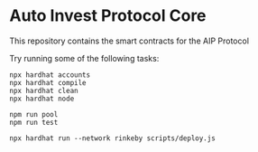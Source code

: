 # Auto Invest Protocol Core

This repository contains the smart contracts for the AIP Protocol

Try running some of the following tasks:

```shell
npx hardhat accounts
npx hardhat compile
npx hardhat clean
npx hardhat node

npm run pool
npm run test

npx hardhat run --network rinkeby scripts/deploy.js
```
